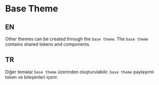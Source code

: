 # Base Theme

## EN
Other themes can be created through the `base theme`. The `base theme` contains shared tokens and components.

## TR
Diğer temalar `base theme` üzerinden oluşturulabilir. `base theme` paylaşımlı token ve bileşenleri içerir.
